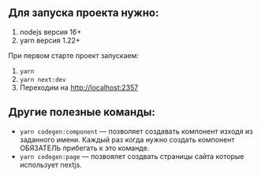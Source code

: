 ## Для запуска проекта нужно:

1. nodejs версия 16+
2. yarn версия 1.22+

При первом старте проект запускаем:

1. `yarn`
2. `yarn next:dev`
3. Переходим на [http://localhost:2357](http://localhost:2357)

## Другие полезные команды:

- `yarn codegen:component` — позволяет создавать компонент изходя из заданного имени. Каждый раз когда нужно создать компонент ОБЯЗАТЕЛЬ прибегать к это команде.
- `yarn codegen:page` — позвоялет создвать страницы сайта которые использует nextjs.
